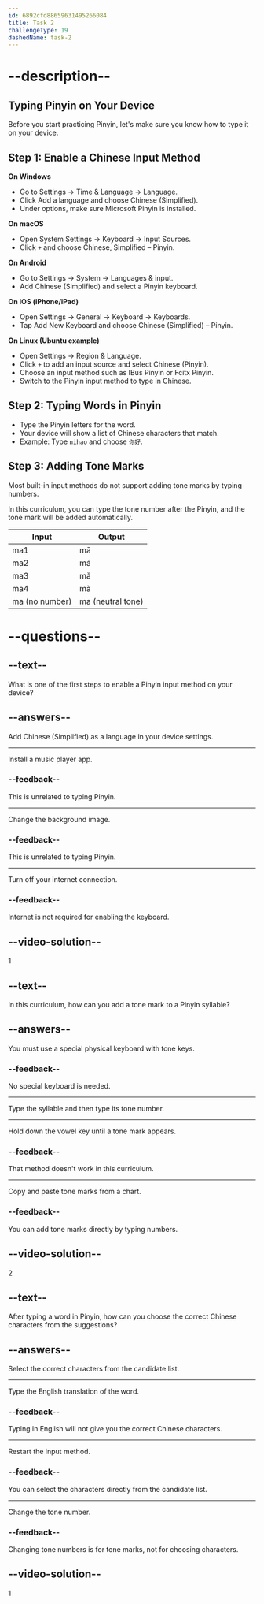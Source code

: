 ```yaml
---
id: 6892cfd88659631495266084
title: Task 2
challengeType: 19
dashedName: task-2
---
```


# --description--

## Typing Pinyin on Your Device

Before you start practicing Pinyin, let's make sure you know how to type it on your device.

## Step 1: Enable a Chinese Input Method

**On Windows**

- Go to Settings → Time & Language → Language.
- Click Add a language and choose Chinese (Simplified).
- Under options, make sure Microsoft Pinyin is installed.

**On macOS**

- Open System Settings → Keyboard → Input Sources.
- Click `+` and choose Chinese, Simplified – Pinyin.

**On Android**

- Go to Settings → System → Languages & input.
- Add Chinese (Simplified) and select a Pinyin keyboard.

**On iOS (iPhone/iPad)**

- Open Settings → General → Keyboard → Keyboards.
- Tap Add New Keyboard and choose Chinese (Simplified) – Pinyin.

**On Linux (Ubuntu example)**

- Open Settings → Region & Language.
- Click `+` to add an input source and select Chinese (Pinyin).
- Choose an input method such as IBus Pinyin or Fcitx Pinyin.
- Switch to the Pinyin input method to type in Chinese.

## Step 2: Typing Words in Pinyin

- Type the Pinyin letters for the word.
- Your device will show a list of Chinese characters that match.
- Example: Type `nihao` and choose `你好`.

## Step 3: Adding Tone Marks

Most built-in input methods do not support adding tone marks by typing numbers.

In this curriculum, you can type the tone number after the Pinyin, and the tone mark will be added automatically.

| Input        | Output  |
|--------------|---------|
| ma1          | mā      |
| ma2          | má      |
| ma3          | mǎ      |
| ma4          | mà      |
| ma (no number) | ma (neutral tone) |

# --questions--

## --text--

What is one of the first steps to enable a Pinyin input method on your device?

## --answers--

Add Chinese (Simplified) as a language in your device settings.

---

Install a music player app.

### --feedback--

This is unrelated to typing Pinyin.

---

Change the background image.

### --feedback--

This is unrelated to typing Pinyin.

---

Turn off your internet connection.

### --feedback--

Internet is not required for enabling the keyboard.

## --video-solution--

1

## --text--

In this curriculum, how can you add a tone mark to a Pinyin syllable?

## --answers--

You must use a special physical keyboard with tone keys.

### --feedback--

No special keyboard is needed.

---

Type the syllable and then type its tone number.

---

Hold down the vowel key until a tone mark appears.

### --feedback--

That method doesn't work in this curriculum.

---

Copy and paste tone marks from a chart.

### --feedback--

You can add tone marks directly by typing numbers.

## --video-solution--

2

## --text--

After typing a word in Pinyin, how can you choose the correct Chinese characters from the suggestions?

## --answers--

Select the correct characters from the candidate list.

---

Type the English translation of the word.

### --feedback--

Typing in English will not give you the correct Chinese characters.

---

Restart the input method.

### --feedback--

You can select the characters directly from the candidate list.

---

Change the tone number.

### --feedback--

Changing tone numbers is for tone marks, not for choosing characters.

## --video-solution--

1
